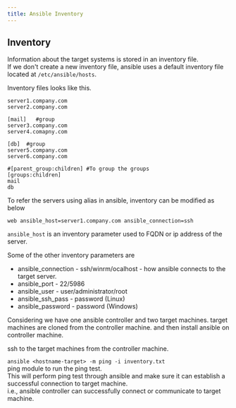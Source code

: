 ```yaml
---
title: Ansible Inventory
---
```


## Inventory   

Information about the target systems is stored in an inventory file.  
If we don't create a new inventory file, ansible uses a default inventory file located at 
`/etc/ansible/hosts`. 

Inventory files looks like this.     
```t
server1.company.com
server2.company.com

[mail]   #group
server3.company.com
server4.comapny.com

[db]  #group
server5.company.com
server6.company.com

#[parent_group:children] #To group the groups
[groups:children]
mail
db
```

To refer the servers using alias in ansible, inventory can be modified as below     
```
web ansible_host=server1.company.com ansible_connection=ssh 
```
`ansible_host` is an inventory parameter used to FQDN or ip address of the server.    

Some of the other inventory parameters are   

* ansible_connection - ssh/winrm/ocalhost - how ansible connects to the target server.  
* ansible_port - 22/5986
* ansible_user - user/administrator/root
* ansible_ssh_pass - password (Linux)
* ansible_password - password (Windows)

Considering we have one ansible controller and two target machines.
target machines are cloned from the controller machine. and then install ansible on controller machine.  

ssh to the target machines from the controller machine.  

`ansible <hostname-target> -m ping -i inventory.txt`   
ping module to run the ping test.    
This will perform ping test through ansible and make sure it can establish a successful connection 
to target machine.  
i.e., ansible controller can successfully connect or communicate to target machine.   
